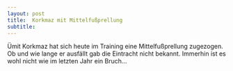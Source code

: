 ```yaml
---
layout: post
title:  Korkmaz mit Mittelfußprellung
subtitle:  
---
```


Ümit Korkmaz hat sich heute im Training eine Mittelfußprellung zugezogen. Ob und wie lange er ausfällt gab die Eintracht nicht bekannt. Immerhin ist es wohl nicht wie im letzten Jahr ein Bruch...


